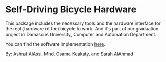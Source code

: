 # Self-Driving Bicycle Hardware
This package includes the necessary tools and the hardware interface for the real (hardware of the) bicycle to work.
And it's part of our graduation project in Damascus University, Computer and Automation Department.

You can find the software implementation [here](https://github.com/AlAssi69/self_driving_bicycle).

By:
  [Ashraf AlAssi](https://github.com/AlAssi69/),
  [Mhd. Osama Keakaty](https://github.com/Osama-keakaty),
  and [Sarah AlAhmad](https://github.com/SarahAlahmad)

